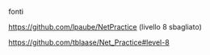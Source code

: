 fonti

https://github.com/lpaube/NetPractice (livello 8 sbagliato)

https://github.com/tblaase/Net_Practice#level-8 